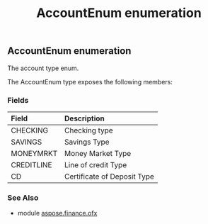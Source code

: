 ﻿---
title: AccountEnum enumeration
second_title: Aspose.Finance for Python via .NET API References
description: 
type: docs
weight: 1070
url: /python-net/aspose.finance.ofx/accountenum/
is_root: false
---

## AccountEnum enumeration

The account type enum.



The AccountEnum type exposes the following members:

### Fields
| Field | Description |
| :- | :- |
| CHECKING | Checking type |
| SAVINGS | Savings Type |
| MONEYMRKT | Money Market Type |
| CREDITLINE | Line of credit Type |
| CD | Certificate of Deposit Type |


### See Also

* module [aspose.finance.ofx](../)
